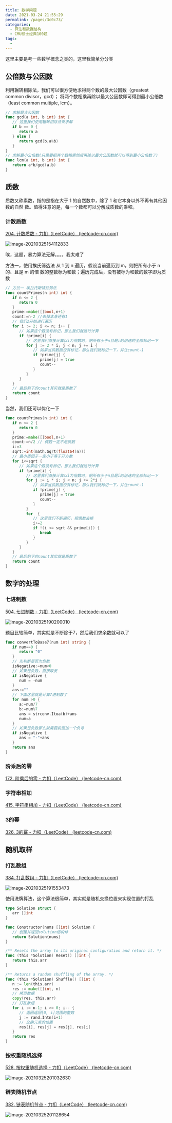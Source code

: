 ```yaml
---
title: 数学问题
date: 2021-03-24 21:55:29
permalink: /pages/3c0c73/
categories:
  - 算法和数据结构
  - CMU硕士经典100题
tags:
  - 
---
```


这里主要是考一些数学概念之类的，这里我简单分分类

## 公倍数与公因数

利用辗转相除法，我们可以很方便地求得两个数的最大公因数（greatest common divisor，gcd）； 将两个数相乘再除以最大公因数即可得到最小公倍数（least common multiple, lcm）。

```go
// 求解最大公因数
func gcd(a int, b int) int {
   // 这里我们使用辗转相除法来求解
   if b == 0 {
      return a
   } else {
      return gcd(b,a%b)
   }
}
// 求解最小公倍数(只需要把两个数相乘然后再除以最大公因数就可以得到最小公倍数了)
func lcm(a int, b int) int {
   return a*b/gcd(a,b)
}
```

## 质数

质数又称素数，指的是指在大于 1 的自然数中，除了 1 和它本身以外不再有其他因数的自然 数。值得注意的是，每一个数都可以分解成质数的乘积。

### 计数质数

[204. 计数质数 - 力扣（LeetCode） (leetcode-cn.com)](https://leetcode-cn.com/problems/count-primes/)

![image-20210325154112833](https://img.xiaoyou66.com/2021/03/25/93aecbad4aa07.png)

唉，这题，暴力算法无解。。。。我太难了

方法一，使用挨氏筛选法 从 1 到 n 遍历，假设当前遍历到 m，则把所有小于 n 的、且是 m 的倍 数的整数标为和数；遍历完成后，没有被标为和数的数字即为质数

```go
// 方法一 埃拉托斯特尼筛法
func countPrimes(n int) int {
   if n <= 2 {
      return 0
   }
   prime:=make([]bool,n+1)
   count:=n-2 //去掉本身还有1
   // 我们2开始进行遍历
   for i := 2; i <= n; i++ {
      // 如果这个数没有标记，那么我们就进行计算
      if !prime[i] {
         // 这里我们直接计算以i为倍数时，把所有小于n且是i的倍速的全部标记一下
         for j := 2 * i; j < n; j += i {
            // 如果当前数据没有标记，那么我们就标记一下，并让count-1
            if !prime[j] {
               prime[j] = true
               count--
            }
         }
      }
   }
   // 最后剩下的count其实就是质数了
   return count
}
```

当然，我们还可以优化一下

```go
func countPrimes(n int) int {
   if n <= 2 {
      return 0
   }
   prime:=make([]bool,n+1)
   count:=n/2 // 偶数一定不是质数
   i:=3
   sqrt:=int(math.Sqrt(float64(n)))
   // 最小质因子一定小于等于开方数
   for i<=sqrt {
      // 如果这个数没有标记，那么我们就进行计算
      if !prime[i] {
         // 这里我们直接计算以i为倍数时，把所有小于n且是i的倍速的全部标记一下
         for j := i * i; j < n; j += 2*i {
            // 如果当前数据没有标记，那么我们就标记一下，并让count-1
            if !prime[j] {
               prime[j] = true
               count--
            }
         }
         for  {
            // 这里我们不断遍历，把偶数去掉
            i+=2
            if !(i <= sqrt && prime[i]) {
               break
            }
         }
      }
   }
   // 最后剩下的count其实就是质数了
   return count
}
```

## 数字的处理

### 七进制数

[504. 七进制数 - 力扣（LeetCode） (leetcode-cn.com)](https://leetcode-cn.com/problems/base-7/)

![image-20210325190200010](https://img.xiaoyou66.com/2021/03/25/e16fdb443cf73.png)

题目比较简单，其实就是不断除于7，然后我们求余数就可以了

```go
func convertToBase7(num int) string {
   if num==0 {
      return "0"
   }
   // 先判断是否为负数
   isNegative:=num<0
   // 如果是负数，直接取反
   if isNegative {
      num = -num
   }
   ans:=""
   // 下面这里就是计算7进制数了
   for num >0 {
      a:=num/7
      b:=num%7
      ans = strconv.Itoa(b)+ans
      num=a
   }
   // 如果是负数那么就需要前面加一个负号
   if isNegative {
      ans = "-"+ans
   }
   return ans
}
```

### 阶乘后的零

[172. 阶乘后的零 - 力扣（LeetCode） (leetcode-cn.com)](https://leetcode-cn.com/problems/factorial-trailing-zeroes/)

### 字符串相加

[415. 字符串相加 - 力扣（LeetCode） (leetcode-cn.com)](https://leetcode-cn.com/problems/add-strings/)

### 3的幂

[326. 3的幂 - 力扣（LeetCode） (leetcode-cn.com)](https://leetcode-cn.com/problems/power-of-three/)

## 随机取样

### 打乱数组

[384. 打乱数组 - 力扣（LeetCode） (leetcode-cn.com)](https://leetcode-cn.com/problems/shuffle-an-array/)

![image-20210325191553473](https://img.xiaoyou66.com/2021/03/25/16abbc8f10c60.png)

使用洗牌算法，这个算法很简单，其实就是随机交换位置来实现位置的打乱

```go
type Solution struct {
   arr []int
}

func Constructor(nums []int) Solution {
   // 创建并返回solution结构体
   return Solution{nums}
}

/** Resets the array to its original configuration and return it. */
func (this *Solution) Reset() []int {
   return this.arr
}

/** Returns a random shuffling of the array. */
func (this *Solution) Shuffle() []int {
   n := len(this.arr)
   res := make([]int, n)
   // 拷贝数据
   copy(res, this.arr)
   // 打乱数组
   for i := n-1; i >= 0; i-- {
      // 返回返回[0, i]范围的整数
      j := rand.Intn(i+1)
      // 交换元素的位置
      res[i], res[j] = res[j], res[i]
   }
   return res
}
```

### 按权重随机选择

[528. 按权重随机选择 - 力扣（LeetCode） (leetcode-cn.com)](https://leetcode-cn.com/problems/random-pick-with-weight/)

![image-20210325201032630](https://img.xiaoyou66.com/2021/03/25/9e391374220d4.png)

### 链表随机节点

[382. 链表随机节点 - 力扣（LeetCode） (leetcode-cn.com)](https://leetcode-cn.com/problems/linked-list-random-node/)

![image-20210325201128654](https://img.xiaoyou66.com/2021/03/25/8f921ad7d2fd4.png)

